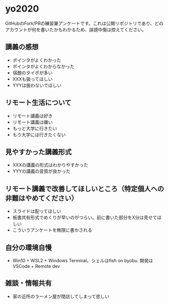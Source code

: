 # yo2020

GitHubのFork/PRの練習兼アンケートです。これは公開リポジトリであり、どのアカウントが何を書いたかもわかるため、誹謗中傷は控えてください。

## 講義の感想
- ポインタがよくわかった
- ポインタがよくわからなかった
- 宿題のタイポが多い
- XXXも扱ってほしい
- YYYは扱わないでほしい


## リモート生活について
- リモート講義は好き
- リモート講義は嫌い
- もっと大学に行きたい
- もう大学には行きたくない


## 見やすかった講義形式
- XXXの講義の形式はわかりやすかった
- YYYの講義の音質が良かった

## リモート講義で改善してほしいところ（特定個人への非難はやめてください）
- スライドは配ってほしい
- 板書共有形式でめくりが早いのがつらい。前に書いた部分をX分は見せてほしい
- こういうアンケートを無限に書かされる

## 自分の環境自慢
- Win10 + WSL2 + Windows Terminal。シェルはfish on byobu. 開発はVSCode + Remote dev

## 雑談・情報共有
- 家の近所のラーメン屋が閉店してしまって悲しい
